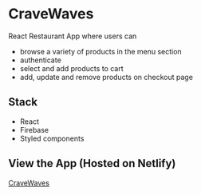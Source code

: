 # CraveWaves

React Restaurant App where users can  

* browse a variety of products in the menu section
* authenticate
* select and add products to cart
* add, update and remove products on checkout page

## Stack

* React
* Firebase
* Styled components

## View the App (Hosted on Netlify)

[CraveWaves](https://cravewaves.netlify.app/)

